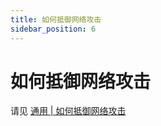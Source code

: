 ```yaml
---
title: 如何抵御网络攻击
sidebar_position: 6
---
```


# 如何抵御网络攻击

请见 [通用 | 如何抵御网络攻击](https://nitwikit.8aka.org/process/maintenance/how-to-defend-against-cyber-attacks)
